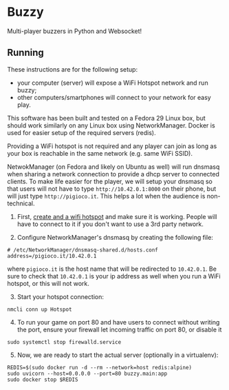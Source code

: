 # Buzzy

Multi-player buzzers in Python and Websocket!

## Running

These instructions are for the following setup:

 - your computer (server) will expose a WiFi Hotspot network and run buzzy;
 - other computers/smartphones will connect to your network for easy play.

This software has been built and tested on a Fedora 29 Linux box, but should
work similarly on any Linux box using NetworkManager. Docker is used for
easier setup of the required servers (redis).

Providing a WiFi hotspot is not required and any player can join as long as
your box is reachable in the same network (e.g. same WiFi SSID).

NetwokManager (on Fedora and likely on Ubuntu as well) will run dnsmasq  when
sharing a network connection to provide a dhcp server to connected clients.
To make life easier for the player, we will setup your dnsmasq so that users
will not have to type `http://10.42.0.1:8000` on their phone, but will just
type `http://pigioco.it`. This helps a lot when the audience is non-technical.

1. First, [create and a wifi hotspot](https://gist.github.com/narate/d3f001c97e1c981a59f94cd76f041140)
   and make sure it is working. People will have to connect to it if you don't
   want to use a 3rd party network.

2. Configure NetworkManager's dnsmasq by creating the following file:
```
# /etc/NetworkManager/dnsmasq-shared.d/hosts.conf
address=/pigioco.it/10.42.0.1
```

where `pigioco.it` is the host name that will be redirected to `10.42.0.1`. Be
sure to check that `10.42.0.1` is your ip address as well when you run a WiFi
hotspot, or this will not work.

3. Start your hotspot connection:
```
nmcli conn up Hotspot
```

4. To run your game on port 80 and have users to connect without writing the
   port, ensure your firewall let incoming traffic on port 80, or disable it
```
sudo systemctl stop firewalld.service
```

5. Now, we are ready to start the actual server (optionally in a virtualenv):
```
REDIS=$(sudo docker run -d --rm --network=host redis:alpine)
sudo uvicorn --host=0.0.0.0 --port=80 buzzy.main:app
sudo docker stop $REDIS
```

